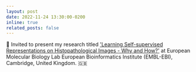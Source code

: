 ```yaml
---
layout: post
date: 2022-11-24 13:30:00-0200
inline: true
related_posts: false
---
```



🎤 Invited to present my research titled ['Learning Self-supervised Representations on Histopathological Images - Why and How?'](https) at European Molecular Biology Lab European Bioinformatics Institute (EMBL-EBI), Cambridge, United Kingdom. 🇬🇧